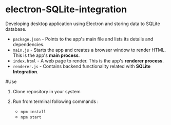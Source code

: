 # electron-SQLite-integration


Developing desktop application using Electron and storing data to SQLite database.

- `package.json` - Points to the app's main file and lists its details and dependencies.
- `main.js` - Starts the app and creates a browser window to render HTML. This is the app's **main process**.
- `index.html` - A web page to render. This is the app's **renderer process**.
- `renderer.js` - Contains backend functionality related with **SQLite Integration**.

#Use

1. Clone repository in your system

2. Run from terminal following commands :

    - `npm install`
    - `npm start` 